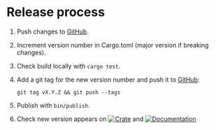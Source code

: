 # Release process

1. Push changes to [GitHub][github].
1. Increment version number in Cargo.toml (major version if breaking changes).
1. Check build locally with `cargo test`.
1. Add a git tag for the new version number and push it to [GitHub][github]:

    `git tag vX.Y.Z && git push --tags`

1. Publish with `bin/publish`.
1. Check new version appears on
   [![Crate](https://img.shields.io/crates/v/mqtt-async-client.svg)][crates]
   and
   [![Documentation](https://docs.rs/mqtt-async-client/badge.svg)][docs]

   [github]: https://github.com/fluffysquirrels/mqtt-async-client-rs
   [crates]: https://crates.io/crates/mqtt-async-client
   [docs]: https://docs.rs/mqtt-async-client

